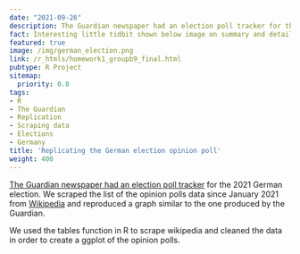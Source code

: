 ```yaml
---
date: "2021-09-26"
description: The Guardian newspaper had an election poll tracker for the 2021 German election. We scraped the list of the opinion polls data since January 2021 from Wikipedia and reproduced a graph similar to the one produced by the Guardian.
fact: Interesting little tidbit shown below image on summary and detail page
featured: true
image: /img/german_election.png
link: /r_htmls/homework1_groupb9_final.html
pubtype: R Project
sitemap:
  priority: 0.8
tags:
- R
- The Guardian
- Replication
- Scraping data
- Elections
- Germany
title: 'Replicating the German election opinion poll'
weight: 400
---
```


[The Guardian newspaper had an election poll tracker](https://www.theguardian.com/world/2021/sep/24/german-election-poll-tracker-who-will-be-the-next-chancellor) for the 2021 German election. We scraped the list of the opinion polls data since January 2021 from [Wikipedia](https://en.wikipedia.org/wiki/Opinion_polling_for_the_2021_German_federal_election) and reproduced a graph similar to the one produced by the Guardian. 

We used the tables function in R to scrape wikipedia and cleaned the data in order to create a ggplot of the opinion polls. 